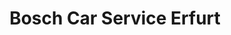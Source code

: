 ---
title: "Bosch Car Service Erfurt"
url: /erfurt/bosch-car-service-erfurt-st-christophorus-strasse/
shop: Autowerkstatt
---